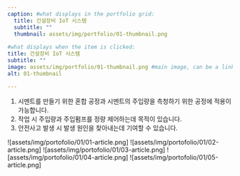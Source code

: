 ```yaml
---
caption: #what displays in the portfolio grid:
  title: 건설장비 IoT 시스템
  subtitle: ""
  thumbnail: assets/img/portfolio/01-thumbnail.png
  
#what displays when the item is clicked:
title: 건설장비 IoT 시스템
subtitle: ""
image: assets/img/portfolio/01-thumbnail.png #main image, can be a link or a file in assets/img/portfolio
alt: 01-thumbnail

---
```

1. 시멘트를 만들기 위한 혼합 공정과 시멘트의 주입량을 측청하기 위한 공정에 적용이 가능합니다.
2. 작업 시 주입량과 주입펌프를 정량 제어하는데 목적이 있습니다.
3. 안전사고 발생 시 발생 원인을 찾아내는데 기여할 수 있습니다.

![assets/img/portofolio/01/01-article.png]
![assets/img/portofolio/01/02-article.png]
![assets/img/portofolio/01/03-article.png]
![assets/img/portofolio/01/04-article.png]
![assets/img/portofolio/01/05-article.png]

